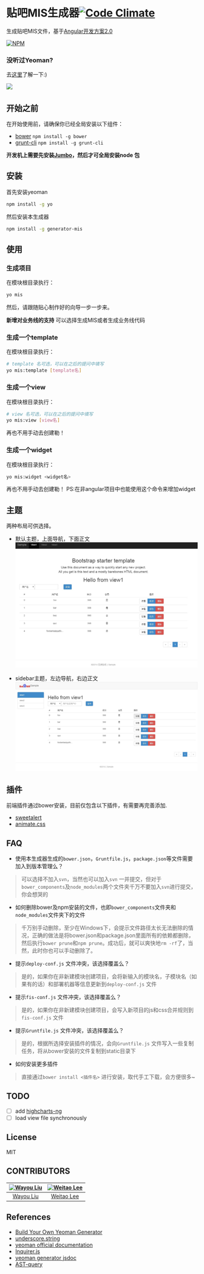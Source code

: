 
# 贴吧MIS生成器[![Code Climate](https://codeclimate.com/github/tbfe/generator-mis/badges/gpa.svg)](https://codeclimate.com/github/tbfe/generator-mis)

生成贴吧MIS文件，基于[Angular开发方案2.0](http://jsbear.baidu.com/2014/11/12/angularjs-new-dev-pattern/)

[![NPM](https://nodei.co/npm/generator-mis.png?downloads=true&stars=true)](https://nodei.co/npm/generator-mis/)

### 没听过Yeoman?

去[这里](http://yeoman.io/)了解一下:)

![](http://i.imgur.com/JHaAlBJ.png)

## 开始之前

在开始使用前，请确保你已经全局安装以下组件：
- [bower](http://bower.io/) `npm install -g bower`
- [grunt-cli](http://gruntjs.com/) `npm install -g grunt-cli`

**开发机上需要先安装[Jumbo](http://jumbo.baidu.com/)，然后才可全局安装node 包**

## 安装

首先安装yeoman

```bash
npm install -g yo
```

然后安装本生成器

```bash
npm install -g generator-mis
```


## 使用

### 生成项目

在模块根目录执行：

```bash
yo mis
```

然后，请跟随贴心制作好的向导一步一步来。

**新增对业务线的支持**
可以选择生成MIS或者生成业务线代码

### 生成一个template

在模块根目录执行：

```bash
# template 名可选，可以在之后的提问中填写
yo mis:template [template名]
```

### 生成一个view

在模块根目录执行：

```bash
# view 名可选，可以在之后的提问中填写
yo mis:view [view名]
```
再也不用手动去创建勒！

### 生成一个widget

在模块根目录执行：

```bash
yo mis:widget <widget名>
```
再也不用手动去创建勒！
PS:在非angular项目中也能使用这个命令来增加widget

## 主题

两种布局可供选择。

- 默认主题，上面导航，下面正文
![default theme](asset/theme_default.jpg)

- sidebar主题，左边导航，右边正文
![sidebar theme](asset/theme_sidebar.jpg)

## 插件

前端插件通过bower安装，目前仅包含以下插件，有需要再完善添加.

- [sweetalert](http://tristanedwards.me/sweetalert)
- [animate.css](http://daneden.github.io/animate.css/)

## FAQ

- 使用本生成器生成的`bower.json`，`Gruntfile.js`，`package.json`等文件需要加入到版本管理么？

> 可以选择不加入`svn`，当然也可以加入`svn` 一并提交，但对于`bower_components`及`node_modules`两个文件夹千万不要加入`svn`进行提交，你会想哭的

- 如何删除bower及npm安装的文件，也即`bower_components`文件夹和`node_modules`文件夹下的文件

> 千万别手动删除，至少在Windows下，会提示文件路径太长无法删除的情况，正确的做法是将bower.json和package.json里面所有的依赖都删除，然后执行`bower prune`和`npm prune`。成功后，就可以爽快地`rm -rf`了，当然，此时你也可以手动删除了。

- 提示`deploy-conf.js` 文件冲突，该选择覆盖么？

> 是的，如果你在非新建模块创建项目，会将新输入的模块名，子模块名（如果有的话）和部署机器等信息更新到`deploy-conf.js` 文件

- 提示`fis-conf.js` 文件冲突，该选择覆盖么？

> 是的，如果你在非新建模块创建项目，会写入新项目的js和css合并规则到`fis-conf.js` 文件

- 提示`Gruntfile.js` 文件冲突，该选择覆盖么？

> 是的，根据所选择安装插件的情况，会向`Gruntfile.js` 文件写入一些复制任务，将从bower安装的文件复制到static目录下

- 如何安装更多插件

> 直接通过`bower install <插件名>` 进行安装，取代手工下载，会方便很多~

## TODO

- [ ] add [highcharts-ng](https://github.com/pablojim/highcharts-ng)
- [ ] load view file synchronously

## License

MIT

## CONTRIBUTORS

[![Wayou Liu](https://avatars2.githubusercontent.com/u/3783096?v=3&s=117)](http://addyosmani.com) | [![Weitao Lee](https://avatars0.githubusercontent.com/u/1782542?v=3&s=117)](http://sindresorhus.com)
:---:|:---:
[Wayou Liu](http://wayou.github.io/) | [Weitao Lee](https://github.com/luckyadam)

## References

- [Build Your Own Yeoman Generator](http://code.tutsplus.com/tutorials/build-your-own-yeoman-generator--cms-20040)
- [underscore.string](https://github.com/epeli/underscore.string)
- [yeoman official documentation](http://yeoman.io/authoring/file-system.html)
- [Inquirer.js](https://github.com/SBoudrias/Inquirer.js)
- [yeoman generator jsdoc](http://yeoman.github.io/generator/file.html)
- [AST-query](https://github.com/SBoudrias/ast-query#toc9)
